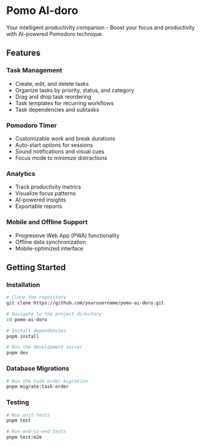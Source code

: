 # Pomo AI-doro

Your intelligent productivity companion - Boost your focus and productivity with AI-powered Pomodoro technique.

## Features

### Task Management

- Create, edit, and delete tasks
- Organize tasks by priority, status, and category
- Drag and drop task reordering
- Task templates for recurring workflows
- Task dependencies and subtasks

### Pomodoro Timer

- Customizable work and break durations
- Auto-start options for sessions
- Sound notifications and visual cues
- Focus mode to minimize distractions

### Analytics

- Track productivity metrics
- Visualize focus patterns
- AI-powered insights
- Exportable reports

### Mobile and Offline Support

- Progressive Web App (PWA) functionality
- Offline data synchronization
- Mobile-optimized interface

## Getting Started

### Installation

```bash
# Clone the repository
git clone https://github.com/yourusername/pomo-ai-doro.git

# Navigate to the project directory
cd pomo-ai-doro

# Install dependencies
pnpm install

# Run the development server
pnpm dev
```

### Database Migrations

```bash
# Run the task order migration
pnpm migrate:task-order
```

### Testing

```bash
# Run unit tests
pnpm test

# Run end-to-end tests
pnpm test:e2e
```
